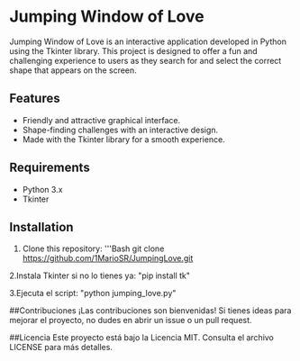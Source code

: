 # Jumping Window of Love

Jumping Window of Love is an interactive application developed in Python using the Tkinter library. This project is designed to offer a fun and challenging experience to users as they search for and select the correct shape that appears on the screen.

## Features

- Friendly and attractive graphical interface.
- Shape-finding challenges with an interactive design.
- Made with the Tkinter library for a smooth experience.

## Requirements

- Python 3.x
- Tkinter

## Installation

1. Clone this repository:
'''Bash
git clone https://github.com/1MarioSR/JumpingLove.git

2.Instala Tkinter si no lo tienes ya:
"pip install tk"

3.Ejecuta el script:
"python jumping_love.py"

##Contribuciones
¡Las contribuciones son bienvenidas! Si tienes ideas para mejorar el proyecto, no dudes en abrir un issue o un pull request.

##Licencia
Este proyecto está bajo la Licencia MIT. Consulta el archivo LICENSE para más detalles.

